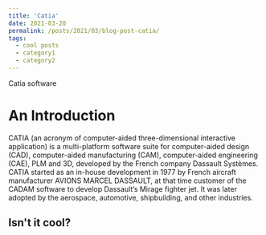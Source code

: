 ```yaml
---
title: 'Catia'
date: 2021-03-20
permalink: /posts/2021/03/blog-post-catia/
tags:
  - cool posts
  - category1
  - category2
---
```


Catia software

An Introduction
======
CATIA (an acronym of computer-aided three-dimensional interactive application) is a multi-platform software suite for computer-aided design (CAD), computer-aided manufacturing (CAM), computer-aided engineering (CAE), PLM and 3D, developed by the French company Dassault Systèmes.
CATIA started as an in-house development in 1977 by French aircraft manufacturer AVIONS MARCEL DASSAULT, at that time customer of the CADAM software to develop Dassault’s Mirage fighter jet. It was later adopted by the aerospace, automotive, shipbuilding, and other industries.

Isn't it cool?
------
